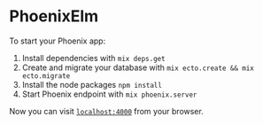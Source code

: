 # PhoenixElm

To start your Phoenix app:

  1. Install dependencies with `mix deps.get`
  2. Create and migrate your database with `mix ecto.create && mix ecto.migrate`
  3. Install the node packages `npm install`
  3. Start Phoenix endpoint with `mix phoenix.server`

Now you can visit [`localhost:4000`](http://localhost:4000) from your browser.

